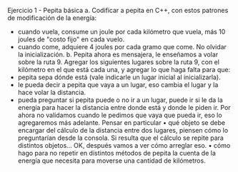 Ejercicio 1 - Pepita básica
a. Codificar a pepita en C++, con estos patrones de modificación de la energía:
  - cuando vuela, consume un joule por cada kilómetro que vuela, más 10 joules 
    de "costo fijo" en cada vuelo.
  - cuando come, adquiere 4 joules por cada gramo que come.
    No olvidar la inicialización.
b. Pepita ahora es mensajera, le enseñamos a volar sobre la ruta 9.
   Agregar los siguientes lugares sobre la ruta 9, con el kilómetro en el que está cada 
   una, y agregar lo que haga falta para que:
  - pepita sepa dónde está (vale indicarle un lugar inicial al inicializarla).
  - le pueda decir a pepita que vaya a un lugar, eso cambia el lugar y la hace 
    volar la distancia.
  - pueda preguntar si pepita puede o no ir a un lugar, puede ir si le da la energía 
    para hacer la distancia entre donde está y donde le piden ir.
    Por ahora no validamos cuando le pedimos que vaya que pueda ir, eso lo 
    agregaremos más adelante.
Pensar en particular
  • qué objeto se debe encargar del cálculo de la distancia entre dos lugares, 
    piensen cómo lo preguntarían desde la consola. 
    Si resulta que el cálculo se repite para distintos objetos… OK, después 
    vamos a ver cómo arreglar eso.
  • cómo hago para no repetir en distintos métodos de pepita la cuenta de la 
    energía que necesita para moverse una cantidad de kilómetros.